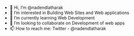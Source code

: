 - 👋 Hi, I’m @nadendlatharak
- 👀 I’m interested in Building Web Sites and Web applications 
- 🌱 I’m currently learning Web Development 
- 💞️ I’m looking to collaborate on Development of web apps 
- 📫 How to reach me: Twitter - @nadendlatharak

<!---
nadendlatharak/nadendlatharak is a ✨ special ✨ repository because its `README.md` (this file) appears on your GitHub profile.
You can click the Preview link to take a look at your changes.
--->
